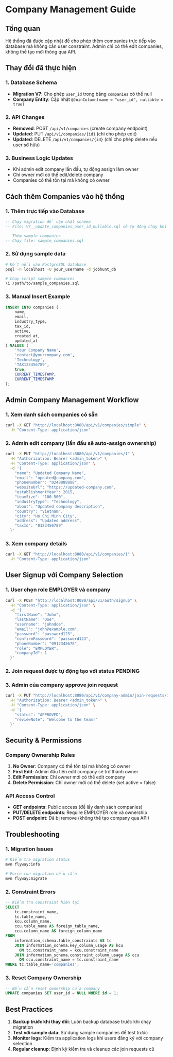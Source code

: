 # Company Management Guide

## Tổng quan

Hệ thống đã được cập nhật để cho phép thêm companies trực tiếp vào database mà không cần user constraint. Admin chỉ có thể edit companies, không thể tạo mới thông qua API.

## Thay đổi đã thực hiện

### 1. Database Schema
- **Migration V7**: Cho phép `user_id` trong bảng `companies` có thể null
- **Company Entity**: Cập nhật `@JoinColumn(name = "user_id", nullable = true)`

### 2. API Changes
- **Removed**: POST `/api/v1/companies` (create company endpoint)
- **Updated**: PUT `/api/v1/companies/{id}` (chỉ cho phép edit)
- **Updated**: DELETE `/api/v1/companies/{id}` (chỉ cho phép delete nếu user sở hữu)

### 3. Business Logic Updates
- Khi admin edit company lần đầu, tự động assign làm owner
- Chỉ owner mới có thể edit/delete company
- Companies có thể tồn tại mà không có owner

## Cách thêm Companies vào hệ thống

### 1. Thêm trực tiếp vào Database

```sql
-- Chạy migration để cập nhật schema
-- File: V7__update_companies_user_id_nullable.sql sẽ tự động chạy khi restart app

-- Thêm sample companies
-- Chạy file: sample_companies.sql
```

### 2. Sử dụng sample data

```bash
# Kết nối vào PostgreSQL database
psql -h localhost -U your_username -d jobhunt_db

# Chạy script sample companies
\i /path/to/sample_companies.sql
```

### 3. Manual Insert Example

```sql
INSERT INTO companies (
    name, 
    email, 
    industry_type, 
    tax_id, 
    active,
    created_at,
    updated_at
) VALUES (
    'Your Company Name',
    'contact@yourcompany.com',
    'Technology',
    'TAX123456789',
    true,
    CURRENT_TIMESTAMP,
    CURRENT_TIMESTAMP
);
```

## Admin Company Management Workflow

### 1. Xem danh sách companies có sẵn

```bash
curl -X GET "http://localhost:8080/api/v1/companies/simple" \
  -H "Content-Type: application/json"
```

### 2. Admin edit company (lần đầu sẽ auto-assign ownership)

```bash
curl -X PUT "http://localhost:8080/api/v1/companies/1" \
  -H "Authorization: Bearer <admin_token>" \
  -H "Content-Type: application/json" \
  -d '{
    "name": "Updated Company Name",
    "email": "updated@company.com",
    "phoneNumber": "0248888888",
    "websiteUrl": "https://updated-company.com",
    "establishmentYear": 2015,
    "teamSize": "100-500",
    "industryType": "Technology",
    "about": "Updated company description",
    "country": "Vietnam",
    "city": "Ho Chi Minh City",
    "address": "Updated address",
    "taxId": "0123456789"
  }'
```

### 3. Xem company details

```bash
curl -X GET "http://localhost:8080/api/v1/companies/1" \
  -H "Content-Type: application/json"
```

## User Signup với Company Selection

### 1. User chọn role EMPLOYER và company

```bash
curl -X POST "http://localhost:8080/api/v1/auth/signup" \
  -H "Content-Type: application/json" \
  -d '{
    "firstName": "John",
    "lastName": "Doe",
    "username": "johndoe",
    "email": "john@example.com",
    "password": "password123",
    "confirmPassword": "password123",
    "phoneNumber": "0912345678",
    "role": "EMPLOYER",
    "companyId": 1
  }'
```

### 2. Join request được tự động tạo với status PENDING

### 3. Admin của company approve join request

```bash
curl -X PUT "http://localhost:8080/api/v1/company-admin/join-requests/1" \
  -H "Authorization: Bearer <admin_token>" \
  -H "Content-Type: application/json" \
  -d '{
    "status": "APPROVED",
    "reviewNote": "Welcome to the team!"
  }'
```

## Security & Permissions

### Company Ownership Rules
1. **No Owner**: Company có thể tồn tại mà không có owner
2. **First Edit**: Admin đầu tiên edit company sẽ trở thành owner
3. **Edit Permission**: Chỉ owner mới có thể edit company
4. **Delete Permission**: Chỉ owner mới có thể delete (set active = false)

### API Access Control
- **GET endpoints**: Public access (để lấy danh sách companies)
- **PUT/DELETE endpoints**: Require EMPLOYER role và ownership
- **POST endpoint**: Đã bị remove (không thể tạo company qua API)

## Troubleshooting

### 1. Migration Issues
```bash
# Kiểm tra migration status
mvn flyway:info

# Force run migration nếu cần
mvn flyway:migrate
```

### 2. Constraint Errors
```sql
-- Kiểm tra constraint hiện tại
SELECT 
    tc.constraint_name, 
    tc.table_name, 
    kcu.column_name, 
    ccu.table_name AS foreign_table_name,
    ccu.column_name AS foreign_column_name 
FROM 
    information_schema.table_constraints AS tc 
    JOIN information_schema.key_column_usage AS kcu
      ON tc.constraint_name = kcu.constraint_name
    JOIN information_schema.constraint_column_usage AS ccu
      ON ccu.constraint_name = tc.constraint_name
WHERE tc.table_name='companies';
```

### 3. Reset Company Ownership
```sql
-- Nếu cần reset ownership của company
UPDATE companies SET user_id = NULL WHERE id = 1;
```

## Best Practices

1. **Backup trước khi thay đổi**: Luôn backup database trước khi chạy migration
2. **Test với sample data**: Sử dụng sample companies để test trước
3. **Monitor logs**: Kiểm tra application logs khi users đăng ký với company selection
4. **Regular cleanup**: Định kỳ kiểm tra và cleanup các join requests cũ 